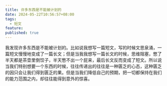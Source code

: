 ```yaml
---
title: 许多东西是不能被计划的
date: 2024-05-22T10:56:57+08:00
tags:
  - 短文
feature: 
published: true
---
```


我发现许多东西是不能被计划的。比如说我想写一篇短文，写的时候文思泉涌，一篇短文慢慢地变成了一篇长文；但是当我我想写一篇长文的时候，思维阻塞，憋了半天都是茶壶里倒饺子，半天憋不出一个屁来，最后长文反而变成了短文。所以说当我们特别想要一个东西的时候，往往传递出的往往是一种匮乏的心态，这种匮乏的因只会让我们得到匮乏的果。但是当我们降低自己的预期，把一切都保持在我们的能力范围之内，却往往能得到意外的惊喜。
